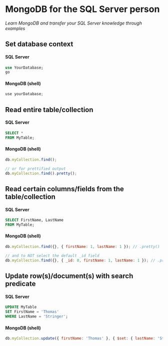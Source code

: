 # MongoDB for the SQL Server person

*Learn MongoDB and transfer your SQL Server knowledge through examples*

## Set database context

#### SQL Server

```sql
use YourDatabase;
go
```

#### MongoDB (shell)

```javascript
use yourDatabase;
```

## Read entire table/collection

#### SQL Server

```sql
SELECT *
FROM MyTable;
```

#### MongoDB (shell)

```javascript
db.myCollection.find();

// or for prettified output
db.myCollection.find().pretty();
```

## Read certain columns/fields from the table/collection

#### SQL Server

```sql
SELECT FirstName, LastName
FROM MyTable;
```

#### MongoDB (shell)

```javascript
db.myCollection.find({}, { firstName: 1, lastName: 1 }); // .pretty()

// and to NOT select the default _id field
db.myCollection.find({}, { _id: 0, firstName: 1, lastName: 1 }); // .pretty()
```

## Update row(s)/document(s) with search predicate

#### SQL Server

```sql
UPDATE MyTable
SET FirstName = 'Thomas'
WHERE LastName = 'Stringer';
```

#### MongoDB (shell)

```javascript
db.myCollection.update({ firstName: 'Thomas' }, { $set: { lastName: 'Stringer' } });
```
